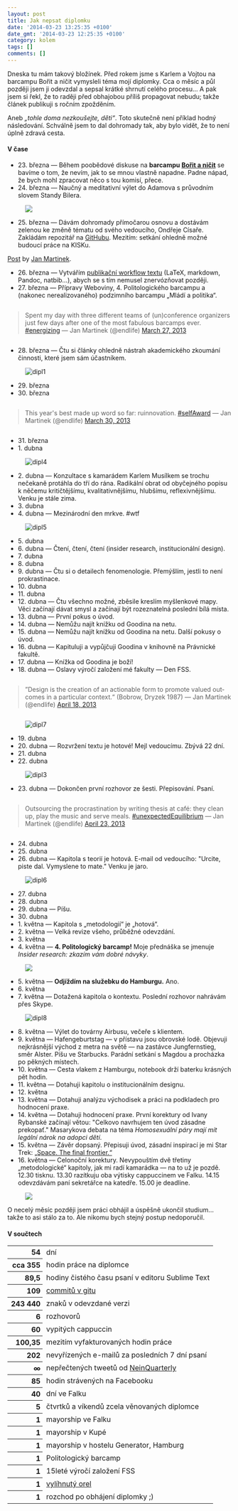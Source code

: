 ```yaml
---
layout: post
title: Jak nepsat diplomku
date: '2014-03-23 13:25:35 +0100'
date_gmt: '2014-03-23 12:25:35 +0100'
category: kolem
tags: []
comments: []
---
```


Dneska tu mám takový bložínek. Před rokem jsme s Karlem a Vojtou na barcampu Bořit a ničit vymysleli téma mojí diplomky. Cca o měsíc a půl později jsem ji odevzdal a sepsal krátké shrnutí celého procesu… A pak jsem si řekl, že to raději před obhajobou příliš propagovat nebudu; takže článek publikuji s ročním zpožděním. 

Aneb *„tohle doma nezkoušejte, děti“*. Toto skutečně není příklad hodný následování. Schválně jsem to dal dohromady tak, aby bylo vidět, že to není úplně zdravá cesta.

#### V čase

- 23\. března &mdash; Během poobědové diskuse na **barcampu <a href="http://boritanicit.cz">Bořit a ničit</a>** se bavíme o tom, že nevím, jak to se mnou vlastně napadne. Padne nápad, že bych mohl zpracovat něco s tou komisí, přece.
- 24\. března &mdash; Naučný a meditativní výlet do Adamova s průvodním slovem Standy Bilera.

<figure><img src="%base_url%/assets/wp-uploads/2014/03/5bea8d5494cd11e2b68a22000a1f9af0_7.jpg"></figure>

- 25\. března &mdash; Dávám dohromady přímočarou osnovu a dostávám zelenou ke změně tématu od svého vedoucího, Ondřeje Císaře. Zakládám repozitář na <a href="https://github.com/jan-martinek/diplomka/commit/cd46a2a987be58bc8f312c17b5c73e23902a5763">GitHubu</a>. Mezitím: setkání ohledně možné budoucí práce na KISKu.

<div class="column">
<div id="fb-root"></div>
<script>(function(d, s, id) { var js, fjs = d.getElementsByTagName(s)[0]; if (d.getElementById(id)) return; js = d.createElement(s); js.id = id; js.src = "//connect.facebook.net/en_US/all.js#xfbml=1"; fjs.parentNode.insertBefore(js, fjs); }(document, 'script', 'facebook-jssdk'));</script>
<div class="fb-post" data-href="https://www.facebook.com/jan.martinek/posts/10200991312173181" data-width="466">
<div class="fb-xfbml-parse-ignore"><a href="https://www.facebook.com/jan.martinek/posts/10200991312173181">Post</a> by <a href="https://www.facebook.com/jan.martinek">Jan Martinek</a>.</div>
</div>
</div>

- 26\. března &mdash; Vytvářím <a href="https://github.com/jan-martinek/diplomka/blob/master/processtex.sh">publikační workflow textu</a> (LaTeX, markdown, Pandoc, natbib…), abych se s tím nemusel znervózňovat později. 
- 27\. března &mdash; Přípravy Weboviny, 4. Politologického barcampu a (nakonec nerealizovaného) podzimního barcampu „Mládí a politika“.<br />

<div class="column">
<blockquote class="twitter-tweet" lang="en">
Spent my day with three different teams of (un)conference organizers just few days after one of the most fabulous barcamps ever. <a href="https://twitter.com/search?q=%23energizing&amp;src=hash">#energizing</a>
&mdash; Jan Martinek (@endlife) <a href="https://twitter.com/endlife/statuses/317010931261530112">March 27, 2013</a>
</blockquote>
<script async src="//platform.twitter.com/widgets.js" charset="utf-8"></script>
</div>

- 28\. března &mdash; Čtu si články ohledně nástrah akademického zkoumání činnosti, které jsem sám účastníkem.

<figure><img src="%base_url%/assets/wp-uploads/2014/03/dipl1.jpg" alt="dipl1"></figure>

- 29\. března
- 30\. března<br />

<div class="column">
<blockquote class="twitter-tweet" lang="en">
This year&#39;s best made up word so far: ruinnovation. <a href="https://twitter.com/search?q=%23selfAward&amp;src=hash">#selfAward</a>
&mdash; Jan Martinek (@endlife) <a href="https://twitter.com/endlife/statuses/317889204484980736">March 30, 2013</a>
</blockquote>
<script async src="//platform.twitter.com/widgets.js" charset="utf-8"></script>
</div>

- 31\. března
- 1\. dubna

<figure><img src="%base_url%/assets/wp-uploads/2014/03/dipl4.jpg" alt="dipl4"></figure>

- 2\. dubna &mdash; Konzultace s kamarádem Karlem Musílkem se trochu nečekaně protáhla do tří do rána. Radikální obrat od obyčejného popisu k něčemu kritičtějšímu, kvalitativnějšímu, hlubšímu, reflexivnějšímu. Venku je stále zima.
- 3\. dubna
- 4\. dubna &mdash; Mezinárodní den mrkve. #wtf

<figure><img src="%base_url%/assets/wp-uploads/2014/03/dipl5.jpg" alt="dipl5"></figure>

- 5\. dubna
- 6\. dubna &mdash; Čtení, čtení, čtení (insider research, institucionální design).
- 7\. dubna
- 8\. dubna
- 9\. dubna &mdash; Čtu si o detailech fenomenologie. Přemýšlím, jestli to není prokrastinace.
- 10\. dubna
- 11\. dubna
- 12\. dubna &mdash; Čtu všechno možné, zběsile kreslím myšlenkové mapy. Věci začínají dávat smysl a začínají být rozeznatelná poslední bílá místa.
- 13\. dubna &mdash; První pokus o úvod.
- 14\. dubna &mdash; Nemůžu najít knížku od Goodina na netu.
- 15\. dubna &mdash; Nemůžu najít knížku od Goodina na netu. Další pokusy o úvod.
- 16\. dubna &mdash; Kapituluji a vypůjčuji Goodina v knihovně na Právnické fakultě.
- 17\. dubna &mdash; Knížka od Goodina je boží!
- 18\. dubna &mdash; Oslavy výročí založení mé fakulty — Den FSS.<br />

<div class="column">
<blockquote class="twitter-tweet" lang="en">
”Design is the creation of an actionable form to promote valued outcomes in a particular context.“ (Bobrow, Dryzek 1987)
&mdash; Jan Martinek (@endlife) <a href="https://twitter.com/endlife/statuses/324886632903884803">April 18, 2013</a>
</blockquote>
<script async src="//platform.twitter.com/widgets.js" charset="utf-8"></script>
</div>

<figure><img src="%base_url%/assets/wp-uploads/2014/03/dipl7.jpg" alt="dipl7"></figure>

- 19\. dubna
- 20\. dubna &mdash; Rozvržení textu je hotové! Mejl vedoucímu. Zbývá 22 dní.
- 21\. dubna
- 22\. dubna

<figure><img src="%base_url%/assets/wp-uploads/2014/03/dipl3.jpg" alt="dipl3"></figure>

- 23\. dubna &mdash; Dokončen první rozhovor ze šesti. Přepisování. Psaní.<br />

<div class="column">
<blockquote class="twitter-tweet" lang="en">
Outsourcing the procrastination by writing thesis at café: they clean up, play the music and serve meals. <a href="https://twitter.com/search?q=%23unexpectedEquilibrium&amp;src=hash">#unexpectedEquilibrium</a>
&mdash; Jan Martinek (@endlife) <a href="https://twitter.com/endlife/statuses/326774778641936385">April 23, 2013</a>
</blockquote>
<script async src="//platform.twitter.com/widgets.js" charset="utf-8"></script>
</div>

- 24\. dubna
- 25\. dubna
- 26\. dubna &mdash; Kapitola s teorií je hotová. E-mail od vedoucího: "Urcite, piste dal. Vymyslene to mate." Venku je jaro.

<figure><img src="%base_url%/assets/wp-uploads/2014/03/dipl6.jpg" alt="dipl6"></figure>

- 27\. dubna
- 28\. dubna
- 29\. dubna &mdash; Píšu.
- 30\. dubna
- 1\. května &mdash; Kapitola s „metodologií“ je „hotová“.
- 2\. května &mdash; Velká revize všeho, průběžné odevzdání.
- 3\. května
- 4\. května &mdash; **4. Politologický barcamp!** Moje přednáška se jmenuje *Insider research: zkazím vám dobré návyky*.

<figure><img src="%base_url%/assets/wp-uploads/2014/03/Screen-Shot-2014-03-23-at-12.01.47.png"></figure>

- 5\. května &mdash; **Odjíždím na služebku do Hamburgu.** Ano.
- 6\. května
- 7\. května &mdash; Dotažená kapitola o kontextu. Poslední rozhovor nahrávám přes Skype.

<figure><img src="%base_url%/assets/wp-uploads/2014/03/dipl8.jpg" alt="dipl8"></figure>

- 8\. května &mdash; Výlet do továrny Airbusu, večeře s klientem.
- 9\. května &mdash; Hafengeburtstag — v přístavu jsou obrovské lodě. Objevuji nejkrásnější východ z metra na světě — na zastávce Jungfernstieg, směr Alster. Píšu ve Starbucks. Parádní setkání s Magdou a procházka po pěkných místech.
- 10\. května &mdash; Cesta vlakem z Hamburgu, notebook drží baterku krásných pět hodin.
- 11\. května &mdash; Dotahuji kapitolu o institucionálním designu.
- 12\. května
- 13\. května &mdash; Dotahuji analýzu východisek a práci na podkladech pro hodnocení praxe.
- 14\. května &mdash; Dotahuji hodnocení praxe. První korektury od Ivany Rybanské začínají větou: "Celkovo navrhujem ten úvod zásadne prekopať." Masarykova debata na téma *Homosexuální páry mají mít legální nárok na adopci dětí*. 
- 15\. května &mdash; Závěr dopsaný. Přepisuji úvod, zásadní inspirací je mi Star Trek: <a href="https://github.com/jan-martinek/diplomka/commit/405074a929f1816c5b37fe3e97207b3321bd674b">„Space. The final frontier.“</a>
- 16\. května &mdash; Celonoční korektury. Nevypouštím dvě třetiny „metodologické“ kapitoly, jak mi radí kamarádka — na to už je pozdě. 12.30 tisknu. 13.30 razítkuju oba výtisky cappuccinem ve Falku. 14.15 odevzdávám paní sekretářce na katedře. 15.00 je deadline.
</ul>

<figure><img src="%base_url%/assets/wp-uploads/2014/03/1b512bfabff611e289dc22000aa805fd_7.jpg"></figure>

O necelý měsíc později jsem práci obhájil a úspěšně ukončil studium… takže to asi stálo za to. Ale nikomu bych stejný postup nedoporučil.

<style>
	th { text-align: right; padding-right: 5px !important}
</style>

<h4>V součtech</h4>
<table>
<tr>
<th>54</th>
<td>dní</td>
</tr>
<tr>
<th>cca 355</th>
<td>  hodin práce na diplomce</td>
</tr>
<tr>
<th>89,5</th>
<td> hodiny čistého času psaní v editoru Sublime Text</td>
</tr>
<tr>
<th>109</th>
<td><a href="https://github.com/jan-martinek/diplomka">commitů v gitu</a></td>
</tr>
<tr>
<th>243 440</th>
<td>znaků v odevzdané verzi</td>
</tr>
<tr>
<th>6</th>
<td> rozhovorů</td>
</tr>
<tr>
<th>60</th>
<td>vypitých cappuccin</td>
</tr>
<tr>
<th>100,35</th>
<td>mezitím vyfakturovaných hodin práce</td>
</tr>
<tr>
<th>202</th>
<td> nevyřízených e-mailů za posledních 7 dní psaní</td>
</tr>
<tr>
<th>∞</th>
<td>nepřečtených tweetů od <a href="https://twitter.com/NeinQuarterly‎">NeinQuarterly‎</a></td>
</tr>
<tr>
<th>85</th>
<td> hodin strávených na Facebooku</td>
</tr>
<tr>
<th>40</th>
<td> dní ve Falku</td>
</tr>
<tr>
<th>5</th>
<td> čtvrtků a víkendů zcela věnovaných diplomce</td>
</tr>
<tr>
<th>1</th>
<td> mayorship ve Falku</td>
</tr>
<tr>
<th>1</th>
<td> mayorship v Kupé</td>
</tr>
<tr>
<th>1</th>
<td> mayorship v hostelu Generator, Hamburg</td>
</tr>
<tr>
<th>1</th>
<td> Politologický barcamp</td>
</tr>
<tr>
<th>1</th>
<td> 15leté výročí založení FSS</td>
</tr>
<tr>
<th>1</th>
<td> <a href="http://www.eenet.ee/EENet/saunja.html">vylíhnutý orel</a></td>
</tr>
<tr>
<th>1</th>
<td> rozchod po obhájení diplomky ;)</td>
</tr>
</table>
